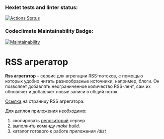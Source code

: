 ### Hexlet tests and linter status:
[![Actions Status](https://github.com/ramil290989/frontend-project-11/workflows/hexlet-check/badge.svg)](https://github.com/ramil290989/frontend-project-11/actions)
### Codeclimate Maintainability Badge:
[![Maintainability](https://api.codeclimate.com/v1/badges/b8e3df2d78a22ead1e58/maintainability)](https://codeclimate.com/github/ramil290989/frontend-project-11/maintainability)

# RSS агрегатор
**Rss агрегатор** – сервис для агрегации RSS-потоков, с помощью которых удобно читать разнообразные источники, например, блоги. Он позволяет добавлять неограниченное количество RSS-лент, сам их обновляет и добавляет новые записи в общий поток.

[Ссылка](https://frontend-project-11-ten-phi.vercel.app/ "RSS agregator") на страницу RSS агрегатора.

Для деплоя приложения необходимо:
1. скопировать [репозиторий](https://github.com/ramil290989/frontend-project-11 "репозиторий") сервер
2. выполнить команду *make build*.
3. каталог готового к работе приложения */dist*